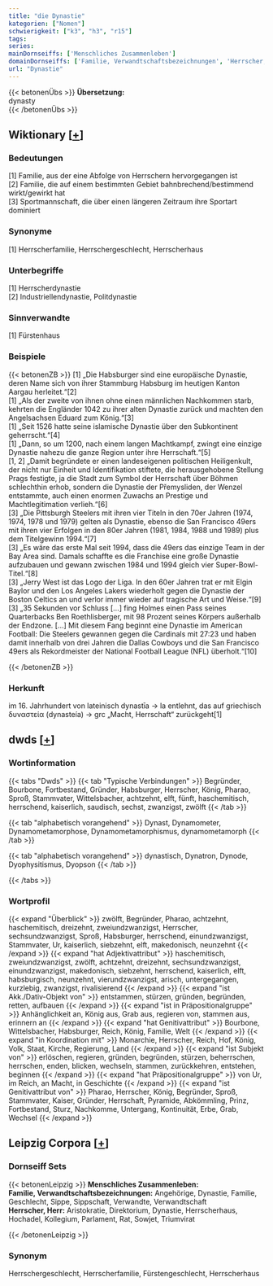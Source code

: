 ```yaml
---
title: "die Dynastie"
kategorien: ["Nomen"]
schwierigkeit: ["k3", "h3", "r15"]
tags:
series:
mainDornseiffs: ['Menschliches Zusammenleben']
domainDornseiffs: ['Familie, Verwandtschaftsbezeichnungen', 'Herrscher, Herr']
url: "Dynastie"
---
```


{{< betonenÜbs >}}
**Übersetzung:**  
dynasty  
{{< /betonenÜbs >}}

## Wiktionary [[+](https://de.wiktionary.org/wiki/Dynastie)]

### Bedeutungen
[1] Familie, aus der eine Abfolge von Herrschern hervorgegangen ist  
[2] Familie, die auf einem bestimmten Gebiet bahnbrechend/bestimmend wirkt/gewirkt hat  
[3] Sportmannschaft, die über einen längeren Zeitraum ihre Sportart dominiert  

### Synonyme
[1] Herrscherfamilie, Herrschergeschlecht, Herrscherhaus  

### Unterbegriffe
[1] Herrscherdynastie  
[2] Industriellendynastie, Politdynastie  

### Sinnverwandte
[1] Fürstenhaus  

### Beispiele
{{< betonenZB >}}
[1] „Die Habsburger sind eine europäische Dynastie, deren Name sich von ihrer Stammburg Habsburg im heutigen Kanton Aargau herleitet.“[2]  
[1] „Als der zweite von ihnen ohne einen männlichen Nachkommen starb, kehrten die Engländer 1042 zu ihrer alten Dynastie zurück und machten den Angelsachsen Eduard zum König.“[3]  
[1] „Seit 1526 hatte seine islamische Dynastie über den Subkontinent geherrscht.“[4]  
[1] „Dann, so um 1200, nach einem langen Machtkampf, zwingt eine einzige Dynastie nahezu die ganze Region unter ihre Herrschaft.“[5]  
[1, 2] „Damit begründete er einen landeseigenen politischen Heiligenkult, der nicht nur Einheit und Identifikation stiftete, die herausgehobene Stellung Prags festigte, ja die Stadt zum Symbol der Herrschaft über Böhmen schlechthin erhob, sondern die Dynastie der Přemysliden, der Wenzel entstammte, auch einen enormen Zuwachs an Prestige und Machtlegitimation verlieh.“[6]  
[3] „Die Pittsburgh Steelers mit ihren vier Titeln in den 70er Jahren (1974, 1974, 1978 und 1979) gelten als Dynastie, ebenso die San Francisco 49ers mit ihren vier Erfolgen in den 80er Jahren (1981, 1984, 1988 und 1989) plus dem Titelgewinn 1994.“[7]  
[3] „Es wäre das erste Mal seit 1994, dass die 49ers das einzige Team in der Bay Area sind. Damals schaffte es die Franchise eine große Dynastie aufzubauen und gewann zwischen 1984 und 1994 gleich vier Super-Bowl-Titel.“[8]  
[3] „Jerry West ist das Logo der Liga. In den 60er Jahren trat er mit Elgin Baylor und den Los Angeles Lakers wiederholt gegen die Dynastie der Boston Celtics an und verlor immer wieder auf tragische Art und Weise.“[9]  
[3] „35 Sekunden vor Schluss […] fing Holmes einen Pass seines Quarterbacks Ben Roethlisberger, mit 98 Prozent seines Körpers außerhalb der Endzone. […] Mit diesem Fang beginnt eine Dynastie im American Football: Die Steelers gewannen gegen die Cardinals mit 27:23 und haben damit innerhalb von drei Jahren die Dallas Cowboys und die San Francisco 49ers als Rekordmeister der National Football League (NFL) überholt.“[10]  

{{< /betonenZB >}}
### Herkunft
im 16. Jahrhundert von lateinisch dynastīa → la entlehnt, das auf griechisch δυναστεία (dynasteía) → grc „Macht, Herrschaft“ zurückgeht[1]  



## dwds [[+](https://www.dwds.de/wb/Dynastie)]

### Wortinformation
{{< tabs "Dwds" >}}
{{< tab "Typische Verbindungen" >}}
Begründer, Bourbone, Fortbestand, Gründer, Habsburger, Herrscher, König, Pharao, Sproß, Stammvater, Wittelsbacher, achtzehnt, elft, fünft, haschemitisch, herrschend, kaiserlich, saudisch, sechst, zwanzigst, zwölft
{{< /tab >}}

{{< tab "alphabetisch vorangehend" >}}
Dynast, Dynamometer, Dynamometamorphose, Dynamometamorphismus, dynamometamorph
{{< /tab >}}

{{< tab "alphabetisch vorangehend" >}}
dynastisch, Dynatron, Dynode, Dyophysitismus, Dyopson
{{< /tab >}}

{{< /tabs >}}

### Wortprofil
{{< expand "Überblick" >}} zwölft, Begründer, Pharao, achtzehnt, haschemitisch, dreizehnt, zweiundzwanzigst, Herrscher, sechsundzwanzigst, Sproß, Habsburger, herrschend, einundzwanzigst, Stammvater, Ur, kaiserlich, siebzehnt, elft, makedonisch, neunzehnt {{< /expand >}}
{{< expand "hat Adjektivattribut" >}} haschemitisch, zweiundzwanzigst, zwölft, achtzehnt, dreizehnt, sechsundzwanzigst, einundzwanzigst, makedonisch, siebzehnt, herrschend, kaiserlich, elft, habsburgisch, neunzehnt, vierundzwanzigst, arisch, untergegangen, kurzlebig, zwanzigst, rivalisierend {{< /expand >}}
{{< expand "ist Akk./Dativ-Objekt von" >}} entstammen, stürzen, gründen, begründen, retten, aufbauen {{< /expand >}}
{{< expand "ist in Präpositionalgruppe" >}} Anhänglichkeit an, König aus, Grab aus, regieren von, stammen aus, erinnern an {{< /expand >}}
{{< expand "hat Genitivattribut" >}} Bourbone, Wittelsbacher, Habsburger, Reich, König, Familie, Welt {{< /expand >}}
{{< expand "in Koordination mit" >}} Monarchie, Herrscher, Reich, Hof, König, Volk, Staat, Kirche, Regierung, Land {{< /expand >}}
{{< expand "ist Subjekt von" >}} erlöschen, regieren, gründen, begründen, stürzen, beherrschen, herrschen, enden, blicken, wechseln, stammen, zurückkehren, entstehen, beginnen {{< /expand >}}
{{< expand "hat Präpositionalgruppe" >}} von Ur, im Reich, an Macht, in Geschichte {{< /expand >}}
{{< expand "ist Genitivattribut von" >}} Pharao, Herrscher, König, Begründer, Sproß, Stammvater, Kaiser, Gründer, Herrschaft, Pyramide, Abkömmling, Prinz, Fortbestand, Sturz, Nachkomme, Untergang, Kontinuität, Erbe, Grab, Wechsel {{< /expand >}}

## Leipzig Corpora [[+](https://corpora.uni-leipzig.de/en/res?word=Dynastie&corpusId=deu_newscrawl-public_2018)]

### Dornseiff Sets
{{< betonenLeipzig >}}
**Menschliches Zusammenleben:**  
**Familie, Verwandtschaftsbezeichnungen:** Angehörige, Dynastie, Familie, Geschlecht, Sippe, Sippschaft, Verwandte, Verwandtschaft  
**Herrscher, Herr:** Aristokratie, Direktorium, Dynastie, Herrscherhaus, Hochadel, Kollegium, Parlament, Rat, Sowjet, Triumvirat  

{{< /betonenLeipzig >}}

### Synonym
Herrschergeschlecht, Herrscherfamilie, Fürstengeschlecht, Herrscherhaus

